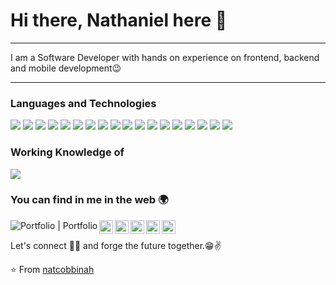 # Hi there,  Nathaniel  here 👋

---

I am a Software Developer with hands on experience  on  frontend, backend and mobile development:wink:

---


### Languages and Technologies

<img src = "https://img.shields.io/badge/-HTML5-E34F26?style=flat&logo=html5&logoColor=white"> <img src = "https://img.shields.io/badge/-CSS3-1572B6?style=flat&logo=css3&logoColor=white">
<img src="http://img.shields.io/badge/-Java-F89820?style=flat&logo=java&logoColor=white">
<img src="https://img.shields.io/badge/-JavaScript-eed718?style=flat&logo=javascript&logoColor=ffffff">
<img src="https://img.shields.io/badge/-TypeScript-563D7C?style=flat&logo=typescript&logoColor=white">
<img src="https://img.shields.io/badge/-Dart-563D7C?style=flat&logo=dart&logoColor=white">
<img src="https://img.shields.io/badge/-Springboot-000000?style=flat&logo=springboot&logoColor=00c8ff">
<img src="https://img.shields.io/badge/-React-4DB33D?style=flat&logo=react&logoColor=FFFFFF">
<img src="https://img.shields.io/badge/-Angular-F29111?style=flat&logo=angular&logoColor=FFFFFF">
<img src="https://img.shields.io/badge/-Node.js-787878?style=flat">
<img src="https://img.shields.io/badge/-Flutter-3C873A?style=flat&logo=Flutter&logoColor=white">
<img src="http://img.shields.io/badge/-BootStrap-F1502F?style=flat&logo=bootstrap&logoColor=FFFFFF">
<img src="http://img.shields.io/badge/-MongoDB-563D7C?style=flat&logo=mongodb&logoColor=white">
<img src="http://img.shields.io/badge/-PostgreSQL-430098?style=flat&logo=postgreSQL&logoColor=white">
<img src="http://img.shields.io/badge/-MySQL-563D7C?style=flat&logo=mysql&logoColor=white">
<img src="http://img.shields.io/badge/-Git-430098?style=flat&logo=git&logoColor=white">
<img src="http://img.shields.io/badge/-Heroku-4DB33D?style=flat&logo=heroku&logoColor=white">
<img src="https://img.shields.io/badge/-CSharp-000000?style=flat&logo=springboot&logoColor=00c8ff">

### Working Knowledge of
 <img src="https://img.shields.io/badge/C++-659ad2?style=flat&logo=c%2B%2B&logoColor=ffffff">


### You can find in me in the web 🌍
[<img align="left" alt="Portfolio   | Portfolio" src="http://img.shields.io/badge/-Portfolio-F89820?style=flat&logo=java&logoColor=black" />][portfolio]
[<img align="left" alt="natcobbinah | Youtube"  width="22px" src="https://cdn.jsdelivr.net/npm/simple-icons@v3/icons/youtube.svg" />][youtube]
[<img align="left" alt="natcobbinah | LinkedIn"  width="22px" src="https://cdn.jsdelivr.net/npm/simple-icons@v3/icons/linkedin.svg" />][linkedin]
[<img align="left" alt="natcobbinah | StackOverflow"  width="22px" src="https://cdn.jsdelivr.net/npm/simple-icons@v3/icons/stackoverflow.svg"  />][stackOverflow]
[<img align="left" alt="natcobbinah | npm" width="22px"  src="https://cdn.jsdelivr.net/npm/simple-icons@v3/icons/npm.svg" />][npm]
[<img align="left" alt="natcobbinah | npm" width="22px"  src="https://cdn.jsdelivr.net/npm/simple-icons@v3/icons/sourceforge.svg" />][sourceforge]

<br/>

Let's connect 👨‍💻 and forge the future together.😁✌

:star: From [natcobbinah](https://github.com/natcobbinah)

[portfolio]: https://natcobbinah.github.io/
[youtube]: https://www.youtube.com/channel/UCk6c_UkHWtlSSrrjK9pUz4w/videos/
[stackOverflow]: https://stackoverflow.com/users/15930440/walkingkali/
[linkedin]: https://www.linkedin.com/in/nathaniel-cobbinah-31611583/ 
[npm]: https://www.npmjs.com/~nathaniel_cobbinah
[sourceforge]:https://sourceforge.net/u/fmg3ckali/profile

